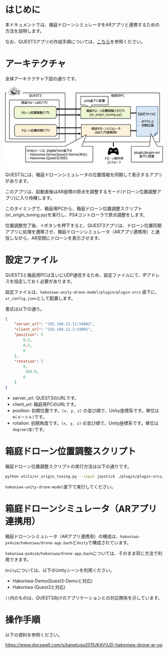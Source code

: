 # はじめに

本ドキュメントでは、箱庭ドローンシミュレータをARアプリと連携するための方法を説明します。

なお、QUEST3アプリの作成手順については、[こちら](./README-quest3.md)を参照ください。

# アーキテクチャ

全体アーキテクチャ下図の通りです。

![image](./images/quest3/arch.png)

QUEST3には、箱庭ドローンシミュレータの位置情報を同期して表示するアプリがあります。

このアプリは、起動直後はAR座標の原点を調整するモード(ドローン位置調整アプリ)に入り待機します。

このタイミングで、箱庭用PCから、箱庭ドローン位置調整スクリプト(xr_origin_tuning.py)を実行し、PS4コントローラで原点調整をします。

位置調整完了後、⚪︎ボタンを押下すると、QUEST3アプリは、ドローン位置同期アプリに処理を遷移させ、箱庭ドローンシミュレータ（ARアプリ連携用）と通信しながら、AR空間にドローンを表示させます。


# 設定ファイル

QUEST3と箱庭用PCは互いにUDP通信するため、設定ファイルにて、IPアドレスを指定しておく必要があります。

設定ファイルは、`hakoniwa-unity-drone-model/plugin/plugin-srcs` 直下に、`xr_config.json`として配置します。

書式は以下の通り。

```json
{
    "server_url": "192.168.12.11:54002",
    "client_url": "192.168.12.2:54001",
    "position": [
        0.5,
        0.5,
        0
    ],
    "rotation": [
        0,
        -109.0,
        0
    ]
}
```

- server_url: QUEST3のURLです。
- client_url: 箱庭用PCのURLです。
- position: 初期位置です。`(x, y, z)` の並び順で、Unity座標系です。単位は`m(メートル)`です。
- rotation: 初期角度です。`(x, y, z)` の並び順で、Unity座標系です。単位は`degree(度)`です。

# 箱庭ドローン位置調整スクリプト

箱庭ドローン位置調整スクリプトの実行方法は以下の通りです。

```bash
python utils/xr_origin_tuning.py --input joystick ./plugin/plugin-srcs/xr_config.json <QUEST3のIPアドレス>:3852
```

`hakoniwa-unity-drone-model`直下で実行してください。

# 箱庭ドローンシミュレータ（ARアプリ連携用）

箱庭ドローンシミュレータ（ARアプリ連携用）の構成は、`hakoniwa-px4sim/hakoniwa/drone-app.bash`と`Unity`で構成されています。

`hakoniwa-px4sim/hakoniwa/drone-app.bash`については、そのまま同じ方法で利用できます。

`Unity`については、以下のUnityシーンを利用ください。

 - Hakoniwa-Demo(Quest3-Demoと対応)
 - Hakoniwa (Quest3と対応)

`()`内のものは、QUEST3向けのアプリケーションとの対応関係を示しています。



# 操作手順

以下の資料を参照ください。

https://www.docswell.com/s/kanetugu2015/K4VVJD-hakoniwa-drone-ar-op
